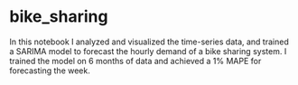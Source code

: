 # bike_sharing

In this notebook I analyzed and visualized the time-series data, and trained a SARIMA model to forecast the hourly demand of a bike sharing system. I trained the model on 6 months of data and achieved a 1% MAPE for forecasting the week.

